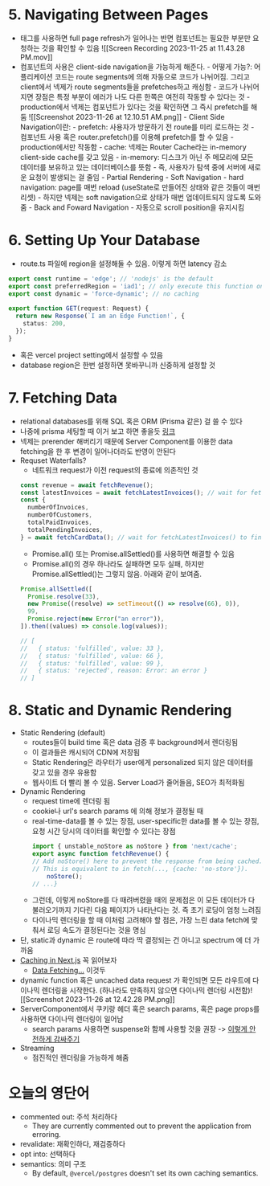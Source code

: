 # 5. Navigating Between Pages
- <a /> 태그를 사용하면 full page refresh가 일어나는 반면 <Link /> 컴포넌트는 필요한 부분만 요청하는 것을 확인할 수 있음
	![[Screen Recording 2023-11-25 at 11.43.28 PM.mov]]
- <Link /> 컴포넌트의 사용은 client-side navigation을 가능하게 해준다.
	- 어떻게 가능?: 어플리케이션 코드는 route segments에 의해 자동으로 코드가 나뉘어짐. 그리고 client에서 넥제가 route segments들을 prefetches하고 캐싱함
		- 코드가 나뉘어지면 장점은 특정 부분이 에러가 나도 다른 한쪽은 여전히 작동할 수 있다는 것
		- production에서 넥제는 <Link /> 컴포넌트가 있다는 것을 확인하면 그 즉시 prefetch를 해둠 ![[Screenshot 2023-11-26 at 12.10.51 AM.png]]
	- Client Side Navigation이란:
		- prefetch: 사용자가 방문하기 전 route를 미리 로드하는 것
			- <Link /> 컴포넌트 사용 혹은 router.prefetch()를 이용해 prefetch를 할 수 있음
			- production에서만 작동함
		- cache: 넥제는 Router Cache라는 in-memory client-side cache를 갖고 있음
			- in-memory: 디스크가 아닌 주 메모리에 모든 데이터를 보유하고 있는 데이터베이스를 뜻함
			- 즉, 사용자가 탐색 중에 서버에 새로운 요청이 발생되는 걸 줄임
		- Partial Rendering
		- Soft Navigation
			- hard navigation: page를 매번 reload (useState로 만들어진 상태와 같은 것들이 매번 리셋)
			- 하지만 넥제는 soft navigation으로 상태가 매번 업데이트되지 않도록 도와줌
		- Back and Foward Navigation
			- 자동으로 scroll position을 유지시킴

# 6. Setting Up Your Database
- route.ts 파일에 region을 설정해둘 수 있음. 이렇게 하면 latency 감소
```ts
export const runtime = 'edge'; // 'nodejs' is the default
export const preferredRegion = 'iad1'; // only execute this function on iad1
export const dynamic = 'force-dynamic'; // no caching
 
export function GET(request: Request) {
  return new Response(`I am an Edge Function!`, {
	status: 200,
  });
}
```
- 혹은 vercel project setting에서 설정할 수 있음
- database region은 한번 설정하면 못바꾸니까 신중하게 설정할 것
# 7. Fetching Data
- relational databases를 위해 SQL 혹은 ORM (Prisma 같은) 걸 쓸 수 있다
- 나중에 prisma 세팅할 때 이거 보고 하면 좋을듯 [링크](https://vercel.com/docs/storage/vercel-postgres/using-an-orm#)
- 넥제는 prerender 해버리기 때문에 Server Component를 이용한 data fetching을 한 후 변경이 일어나더라도 반영이 안된다
- Requset Waterfalls?
	- 네트워크 request가 이전 request의 종료에 의존적인 것
	```ts
	const revenue = await fetchRevenue();
	const latestInvoices = await fetchLatestInvoices(); // wait for fetchRevenue() to finish
	const {
	  numberOfInvoices,
	  numberOfCustomers,
	  totalPaidInvoices,
	  totalPendingInvoices,
	} = await fetchCardData(); // wait for fetchLatestInvoices() to finish
	```
	- Promise.all() 또는 Promise.allSettled()를 사용하면 해결할 수 있음
	- Promise.all()의 경우 하나라도 실패하면 모두 실패, 하지만 Promise.allSettled()는 그렇지 않음. 아래와 같이 보여줌.
	```js
	Promise.allSettled([
	  Promise.resolve(33),
	  new Promise((resolve) => setTimeout(() => resolve(66), 0)),
	  99,
	  Promise.reject(new Error("an error")),
	]).then((values) => console.log(values));
	
	// [
	//   { status: 'fulfilled', value: 33 },
	//   { status: 'fulfilled', value: 66 },
	//   { status: 'fulfilled', value: 99 },
	//   { status: 'rejected', reason: Error: an error }
	// ]
	```
# 8. Static and Dynamic Rendering
- Static Rendering (default)
	- routes들이 build time 혹은 data 검증 후 background에서 렌더링됨
	- 이 결과들은 캐시되어 CDN에 저장됨
	- Static Rendering은 라우터가 user에게 personalized 되지 않은 데이터를 갖고 있을 경우 유용함
	- 웹사이트 더 빨리 볼 수 있음. Server Load가 줄어들음, SEO가 최적화됨
- Dynamic Rendering
	- request time에 렌더링 됨
	- cookie나 url's search params 에 의해 정보가 결정될 때
	- real-time-data를 볼 수 있는 장점, user-specific한 data를 볼 수 있는 장점, 요청 시간 당시의 데이터를 확인할 수 있다는 장점
		```jsx
		import { unstable_noStore as noStore } from 'next/cache'; 
		export async function fetchRevenue() { 
		// Add noStore() here to prevent the response from being cached. 
		// This is equivalent to in fetch(..., {cache: 'no-store'}).
			noStore(); 
		// ...}
		```
	- 그런데, 이렇게 noStore를 다 때려버렸을 때의 문제점은 이 모든 데이터가 다 불러오기까지 기다린 다음 페이지가 나타난다는 것. 즉 초기 로딩이 엄청 느려짐
	- 다이나믹 렌더링을 할 때 이처럼 고려해야 할 점은, 가장 느린 data fetch에 맞춰서 로딩 속도가 결정된다는 것을 명심
- 단, static과 dynamic 은 route에 따라 딱 결정되는 건 아니고 spectrum 에 더 가까움
- [Caching in Next.js](https://nextjs.org/docs/app/building-your-application/caching#data-cache) 꼭 읽어보자
	- [Data Fetching...](https://nextjs.org/docs/app/building-your-application/data-fetching/fetching-caching-and-revalidating) 이것두
- dynamic function 혹은 uncached data request 가 확인되면 모든 라우트에 다이나믹 렌더링을 시작한다. (하나라도 만족하지 않으면 다이나믹 렌더링 시전함)![[Screenshot 2023-11-26 at 12.42.28 PM.png]]
- ServerComponent에서 쿠키랑 헤더 혹은 search params, 혹은 page props를 사용하면 다이나믹 렌더링이 일어남
	- search params 사용하면 suspense와 함께 사용할 것을 권장 -> [이렇게 안전하게 감싸주기](https://nextjs.org/docs/app/api-reference/functions/use-search-params#static-rendering)
- Streaming
	- 점진적인 렌더링을 가능하게 해줌


# 오늘의 영단어
- commented out: 주석 처리하다
	- They are currently commented out to prevent the application from erroring.
- revalidate: 재확인하다, 재검증하다
- opt into: 선택하다
- semantics: 의미 구조
	- By default, `@vercel/postgres` doesn't set its own caching semantics.